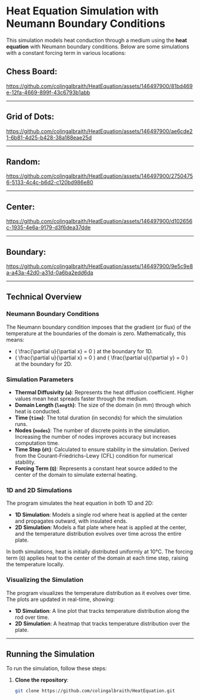 # Heat Equation Simulation with Neumann Boundary Conditions

This simulation models heat conduction through a medium using the **heat equation** with Neumann boundary conditions. 
Below are some simulations with a constant forcing term in various locations:

Chess Board:
---

https://github.com/colingalbraith/HeatEquation/assets/146497900/81bd469e-12fa-4669-899f-43c6793b1abb

---

Grid of Dots:
---

https://github.com/colingalbraith/HeatEquation/assets/146497900/ae6cde21-6b81-4d25-b428-38a188eae25d

---

Random:
---

https://github.com/colingalbraith/HeatEquation/assets/146497900/27504756-5133-4c4c-b6d2-c120bd986e80

---

Center:
---

https://github.com/colingalbraith/HeatEquation/assets/146497900/d102656c-1935-4e6a-9179-d3f6dea37dde

---

Boundary:
---

https://github.com/colingalbraith/HeatEquation/assets/146497900/9e5c9e8a-a43a-42d0-a31d-0a6ba2edd6da

---

## Technical Overview


### Neumann Boundary Conditions
The Neumann boundary condition imposes that the gradient (or flux) of the temperature at the boundaries of the domain is zero. Mathematically, this means:
- \( \frac{\partial u}{\partial x} = 0 \) at the boundary for 1D.
- \( \frac{\partial u}{\partial x} = 0 \) and \( \frac{\partial u}{\partial y} = 0 \) at the boundary for 2D.

### Simulation Parameters
- **Thermal Diffusivity (`a`)**: Represents the heat diffusion coefficient. Higher values mean heat spreads faster through the medium.
- **Domain Length (`length`)**: The size of the domain (in mm) through which heat is conducted.
- **Time (`time`)**: The total duration (in seconds) for which the simulation runs.
- **Nodes (`nodes`)**: The number of discrete points in the simulation. Increasing the number of nodes improves accuracy but increases computation time.
- **Time Step (`dt`)**: Calculated to ensure stability in the simulation. Derived from the Courant-Friedrichs-Lewy (CFL) condition for numerical stability.
- **Forcing Term (`Q`)**: Represents a constant heat source added to the center of the domain to simulate external heating.

### 1D and 2D Simulations
The program simulates the heat equation in both 1D and 2D:

- **1D Simulation**: Models a single rod where heat is applied at the center and propagates outward, with insulated ends.
- **2D Simulation**: Models a flat plate where heat is applied at the center, and the temperature distribution evolves over time across the entire plate.

In both simulations, heat is initially distributed uniformly at 10°C. The forcing term (`Q`) applies heat to the center of the domain at each time step, raising the temperature locally.



### Visualizing the Simulation
The program visualizes the temperature distribution as it evolves over time. The plots are updated in real-time, showing:
- **1D Simulation**: A line plot that tracks temperature distribution along the rod over time.
- **2D Simulation**: A heatmap that tracks temperature distribution over the plate.

---

## Running the Simulation

To run the simulation, follow these steps:

1. **Clone the repository**:
   ```bash
   git clone https://github.com/colingalbraith/HeatEquation.git
